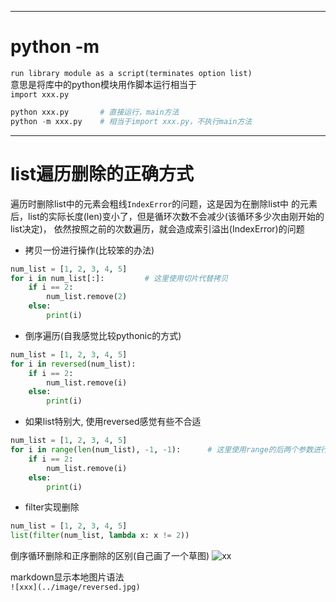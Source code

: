 ***
# python -m

`run library module as a script(terminates option list)`    
意思是将库中的python模块用作脚本运行相当于    
`import xxx.py`


```python
python xxx.py       # 直接运行，main方法
python -m xxx.py    # 相当于import xxx.py，不执行main方法
```
***

# list遍历删除的正确方式
遍历时删除list中的元素会粗线`IndexError`的问题，这是因为在删除list中
的元素后，list的实际长度(len)变小了，但是循环次数不会减少(该循环多少次由刚开始的list决定)，
依然按照之前的次数遍历，就会造成索引溢出(IndexError)的问题

- 拷贝一份进行操作(比较笨的办法)
```python
num_list = [1, 2, 3, 4, 5]
for i in num_list[:]:         # 这里使用切片代替拷贝
    if i == 2:
        num_list.remove(2)
    else:
        print(i)
```

- 倒序遍历(自我感觉比较pythonic的方式)
````python
num_list = [1, 2, 3, 4, 5]
for i in reversed(num_list):
    if i == 2:
        num_list.remove(i)
    else:
        print(i)
````

- 如果list特别大, 使用reversed感觉有些不合适
```python
num_list = [1, 2, 3, 4, 5]
for i in range(len(num_list), -1, -1):      # 这里使用range的后两个参数进行倒序遍历
    if i == 2:
        num_list.remove(i)
    else:
        print(i)
```

- filter实现删除
```python
num_list = [1, 2, 3, 4, 5]
list(filter(num_list, lambda x: x != 2))
```
倒序循环删除和正序删除的区别(自己画了一个草图)
![xx](https://raw.githubusercontent.com/CabbyWang/everyday/master/image/reversed.jpg)

markdown显示本地图片语法   
`![xxx](../image/reversed.jpg)`
